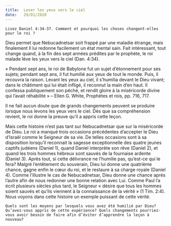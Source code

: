 ```yaml
---
title:  Lever les yeux vers le ciel
date:   29/01/2020
---
```


`Lisez Daniel 4:34-37. Comment et pourquoi les choses changent-elles pour le roi ?`

Dieu permet que Nebucadnetsar soit frappé par une maladie étrange, mais finalement Il lui redonne facilement un état mental sain. Fait intéressant, tout change quand, à la fin des sept années prédites par le prophète, le roi malade lève les yeux vers le ciel (Dan. 4:34).

« Pendant sept ans, le roi de Babylone fut un sujet d’étonnement pour ses sujets; pendant sept ans, il fut humilié aux yeux de tout le monde. Puis, il recouvra la raison. Levant les yeux au ciel, il s’humilia devant le Dieu vivant; dans le châtiment qui lui était infligé, il reconnut la main d’en haut. Il confessa publiquement son péché, et rendit gloire à la miséricorde divine qui l’avait réhabilité » – Ellen G. White, Prophètes et rois, pp. 716, 717.

Il ne fait aucun doute que de grands changements peuvent se produire lorsque nous levons les yeux vers le ciel. Dès que sa compréhension revient, le roi donne la preuve qu’il a appris cette leçon.

Mais cette histoire n’est pas tant sur Nebucadnetsar que sur la miséricorde de Dieu. Le roi a manqué trois occasions précédentes d’accepter le Dieu d’Israël comme le Seigneur de sa vie. De telles occasions sont à sa disposition lorsqu’il reconnait la sagesse exceptionnelle des quatre jeunes captifs judéens (Daniel 1), quand Daniel interprète son rêve (Daniel 2), et quand les trois hommes hébreux sont sauvés de la fournaise ardente (Daniel 3). Après tout, si cette délivrance ne l’humilie pas, qu’est-ce qui le fera? Malgré l’entêtement du souverain, Dieu lui donne une quatrième chance, gagne enfin le cœur du roi, et le restaure à sa charge royale (Daniel 4). Comme l’illustre le cas de Nebucadnetsar, Dieu donne une chance après l’autre afin de nous redonner une bonne relation avec Lui. Comme Paul l’a écrit plusieurs siècles plus tard, le Seigneur « désire que tous les hommes soient sauvés et qu’ils viennent à la connaissance de la vérité » (1 Tim. 2:4). Nous voyons dans cette histoire un exemple puissant de cette vérité.

`Quels sont les moyens par lesquels vous avez été humilié par Dieu? Qu’avez-vous appris de cette expérience? Quels changements pourriez-vous avoir besoin de faire afin d’éviter d’apprendre la leçon à nouveau?`
